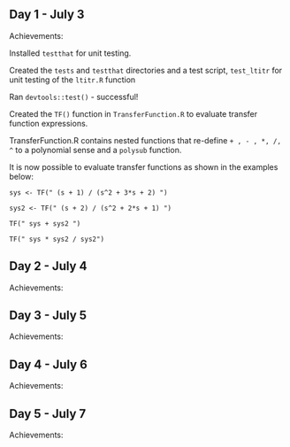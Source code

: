 ## Day 1 - July 3

Achievements:

Installed `testthat` for unit testing.

Created the `tests` and `testthat` directories and a test script, `test_ltitr` for unit testing of the `ltitr.R` function

Ran `devtools::test()` - successful!

Created the `TF()` function in `TransferFunction.R` to evaluate transfer function expressions.

TransferFunction.R contains nested functions that re-define `+ , - , *, /, ^` to a polynomial sense and a `polysub` function. 

It is now possible to evaluate transfer functions as shown in the examples below:

`sys <- TF(" (s + 1) / (s^2 + 3*s + 2) ")`

`sys2 <- TF(" (s + 2) / (s^2 + 2*s + 1) ")`

`TF(" sys + sys2 ")`

`TF(" sys * sys2 / sys2")`



## Day 2 - July 4

Achievements:




## Day 3 - July 5

Achievements:




## Day 4 - July 6

Achievements:



## Day 5 - July 7

Achievements:





